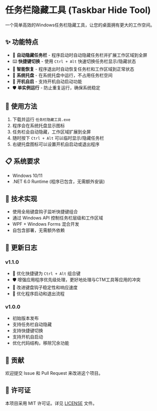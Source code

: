 # 任务栏隐藏工具 (Taskbar Hide Tool)

一个简单高效的Windows任务栏隐藏工具，让您的桌面拥有更大的工作空间。

## ✨ 功能特点

- 🚀 **自动隐藏任务栏** - 程序启动时自动隐藏任务栏并扩展工作区域到全屏
- ⌨️ **快捷键切换** - 使用 `Ctrl + Alt` 快速切换任务栏显示/隐藏状态
- 🔄 **智能恢复** - 程序退出时自动恢复任务栏和工作区域到正常状态
- 🎯 **系统托盘** - 在系统托盘中运行，不占用任务栏空间
- 🔧 **开机自启** - 支持开机自动启动功能
- 🛡️ **单实例运行** - 防止重复运行，确保系统稳定

## 🚀 使用方法

1. 下载并运行 `任务栏隐藏工具.exe`
2. 程序会在系统托盘显示图标
3. 任务栏会自动隐藏，工作区域扩展到全屏
4. 随时按下 `Ctrl + Alt` 可以临时显示/隐藏任务栏
5. 右键托盘图标可以设置开机自启动或退出程序

## 📋 系统要求

- Windows 10/11
- .NET 6.0 Runtime (程序已包含，无需额外安装)

## 🔧 技术实现

- 使用全局键盘钩子监听快捷键组合
- 通过 Windows API 控制任务栏层级和工作区域
- WPF + Windows Forms 混合开发
- 自包含部署，无需额外依赖

## 📝 更新日志

### v1.1.0
- 🔧 优化快捷键为 `Ctrl + Alt` 组合键
- 🛡️ 增强应用程序优先级处理，更好地处理与CTM工具等应用的冲突
- 🚀 改进键盘钩子稳定性和响应速度
- 🔄 优化程序启动和退出流程

### v1.0.0
- 初始版本发布
- 支持任务栏自动隐藏
- 支持快捷键切换
- 支持开机自启动
- 优化代码结构，移除冗余功能

## 🤝 贡献

欢迎提交 Issue 和 Pull Request 来改进这个项目。

## 📄 许可证

本项目采用 MIT 许可证。详见 [LICENSE](LICENSE) 文件。
